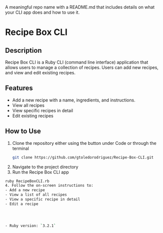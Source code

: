 A meaningful repo name with a README.md that includes details on what your CLI app does and how to use it.
# Recipe Box CLI

## Description
Recipe Box CLI is a  Ruby CLI (command line interface) application that allows users to manage a collection of recipes. Users can add new recipes, and view and edit existing recipes.

## Features
- Add a new recipe with a name, ingredients, and instructions.
- View all recipes
- View specific recipes in detail
- Edit existing recipes

## How to Use
1. Clone the repository either using the button under Code or through the terminal
   ```bash
   git clone https://github.com/gtoledorodriguez/Recipe-Box-CLI.git
2. Navigate to the project directory
3. Run the Recipe Box CLI app
  ```bash
  ruby RecipeBoxCLI.rb
4. Follow the on-screen instructions to:
  - Add a new recipe
  - View a list of all recipes
  - View a specific recipe in detail
  - Edit a recipe




- Ruby version: `3.2.1`
